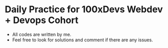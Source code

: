 # Daily Practice for 100xDevs Webdev + Devops Cohort

- All codes are written by me.
- Feel free to look for solutions and comment if there are any issues.
